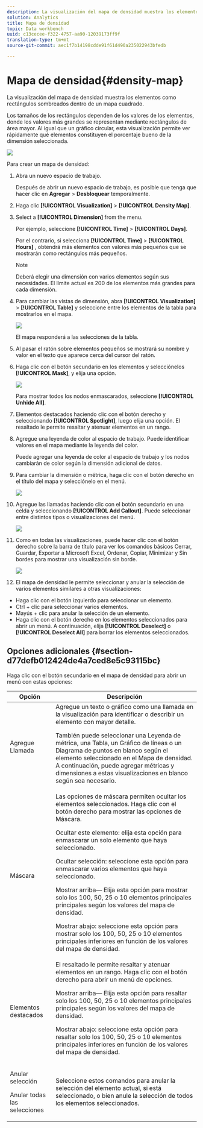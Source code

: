 ```yaml
---
description: La visualización del mapa de densidad muestra los elementos como rectángulos sombreados dentro de un mapa cuadrado.
solution: Analytics
title: Mapa de densidad
topic: Data workbench
uuid: c13cecee-f322-4757-aa90-12039173ff9f
translation-type: tm+mt
source-git-commit: aec1f7b14198cdde91f61d490a235022943bfedb

---
```



# Mapa de densidad{#density-map}

La visualización del mapa de densidad muestra los elementos como rectángulos sombreados dentro de un mapa cuadrado.

Los tamaños de los rectángulos dependen de los valores de los elementos, donde los valores más grandes se representan mediante rectángulos de área mayor. Al igual que un gráfico circular, esta visualización permite ver rápidamente qué elementos constituyen el porcentaje bueno de la dimensión seleccionada.

![](assets/density_map_day_visits.png)

Para crear un mapa de densidad:

1. Abra un nuevo espacio de trabajo.

   Después de abrir un nuevo espacio de trabajo, es posible que tenga que hacer clic en **Agregar** > **Desbloquear** temporalmente.
1. Haga clic **[!UICONTROL Visualization]** > **[!UICONTROL Density Map]**.

1. Select a **[!UICONTROL Dimension]** from the menu.

   Por ejemplo, seleccione **[!UICONTROL Time]** > **[!UICONTROL Days]**.

   Por el contrario, si selecciona **[!UICONTROL Time]** > **[!UICONTROL Hours]** , obtendrá más elementos con valores más pequeños que se mostrarán como rectángulos más pequeños.

   >[!NOTE]
   >
   >Deberá elegir una dimensión con varios elementos según sus necesidades. El límite actual es 200 de los elementos más grandes para cada dimensión.

1. Para cambiar las vistas de dimensión, abra **[!UICONTROL Visualization]** > **[!UICONTROL Table]** y seleccione entre los elementos de la tabla para mostrarlos en el mapa.

   ![](assets/density_map_day_selections.png)

   El mapa responderá a las selecciones de la tabla.

1. Al pasar el ratón sobre elementos pequeños se mostrará su nombre y valor en el texto que aparece cerca del cursor del ratón.
1. Haga clic con el botón secundario en los elementos y selecciónelos **[!UICONTROL Mask]**, y elija una opción.

   ![](assets/density_map_day_mask.png)

   Para mostrar todos los nodos enmascarados, seleccione **[!UICONTROL Unhide All]**.

1. Elementos destacados haciendo clic con el botón derecho y seleccionando **[!UICONTROL Spotlight]**, luego elija una opción. El resaltado le permite resaltar y atenuar elementos en un rango.
1. Agregue una leyenda de color al espacio de trabajo. Puede identificar valores en el mapa mediante la leyenda del color.

   Puede agregar una leyenda de color al espacio de trabajo y los nodos cambiarán de color según la dimensión adicional de datos.
1. Para cambiar la dimensión o métrica, haga clic con el botón derecho en el título del mapa y selecciónelo en el menú.

   ![](assets/density_map_change_dim.png)

1. Agregue las llamadas haciendo clic con el botón secundario en una celda y seleccionando **[!UICONTROL Add Callout]**. Puede seleccionar entre distintos tipos o visualizaciones del menú.

   ![](assets/density_map_callout.png)

1. Como en todas las visualizaciones, puede hacer clic con el botón derecho sobre la barra de título para ver los comandos básicos Cerrar, Guardar, Exportar a Microsoft Excel, Ordenar, Copiar, Minimizar y Sin bordes para mostrar una visualización sin borde.

   ![](assets/density_map_export.png)

1. El mapa de densidad le permite seleccionar y anular la selección de varios elementos similares a otras visualizaciones:

* Haga clic con el botón izquierdo para seleccionar un elemento.
* Ctrl + clic para seleccionar varios elementos.
* Mayús + clic para anular la selección de un elemento.
* Haga clic con el botón derecho en los elementos seleccionados para abrir un menú. A continuación, elija **[!UICONTROL Deselect]** o **[!UICONTROL Deselect All]** para borrar los elementos seleccionados.

## Opciones adicionales {#section-d77defb012424de4a7ced8e5c93115bc}

Haga clic con el botón secundario en el mapa de densidad para abrir un menú con estas opciones:

<table id="table_3ADA85031C834792BFD041E186962A41"> 
 <thead> 
  <tr> 
   <th colname="col1" class="entry"> Opción </th> 
   <th colname="col2" class="entry"> Descripción </th> 
  </tr>
 </thead>
 <tbody> 
  <tr> 
   <td colname="col1"> Agregue Llamada </td> 
   <td colname="col2">Agregue un texto o gráfico como una llamada en la visualización para identificar o describir un elemento con mayor detalle. <p>También puede seleccionar una Leyenda de métrica, una Tabla, un Gráfico de líneas o un Diagrama de puntos en blanco según el elemento seleccionado en el Mapa de densidad. A continuación, puede agregar métricas y dimensiones a estas visualizaciones en blanco según sea necesario. </p> </td> 
  </tr> 
  <tr> 
   <td colname="col1"> Máscara </td> 
   <td colname="col2">Las opciones de máscara permiten ocultar los elementos seleccionados. Haga clic con el botón derecho para mostrar las opciones de Máscara. <p><span class="uicontrol"> Ocultar este elemento</span>: elija esta opción para enmascarar un solo elemento que haya seleccionado. </p> <p><span class="uicontrol"> Ocultar selección</span>: seleccione esta opción para enmascarar varios elementos que haya seleccionado. </p> <p><span class="uicontrol"> Mostrar arriba</span>— Elija esta opción para mostrar solo los 100, 50, 25 o 10 elementos principales principales según los valores del mapa de densidad. </p> <p><span class="uicontrol"> Mostrar abajo</span>: seleccione esta opción para mostrar solo los 100, 50, 25 o 10 elementos principales inferiores en función de los valores del mapa de densidad. </p> </td> 
  </tr> 
  <tr> 
   <td colname="col1"> Elementos destacados </td> 
   <td colname="col2"> El resaltado le permite resaltar y atenuar elementos en un rango. Haga clic con el botón derecho para abrir un menú de opciones. <p><span class="uicontrol"> Mostrar arriba</span>— Elija esta opción para resaltar solo los 100, 50, 25 o 10 elementos principales principales según los valores del mapa de densidad. </p> <p><span class="uicontrol"> Mostrar abajo</span>: seleccione esta opción para resaltar solo los 100, 50, 25 o 10 elementos principales inferiores en función de los valores del mapa de densidad. </p> </td> 
  </tr> 
  <tr> 
   <td colname="col1"> <p>Anular selección </p> <p>Anular todas las selecciones </p> </td> 
   <td colname="col2"> <p> Seleccione estos comandos para anular la selección del elemento actual, si está seleccionado, o bien anule la selección de todos los elementos seleccionados. </p> </td> 
  </tr> 
 </tbody> 
</table>

